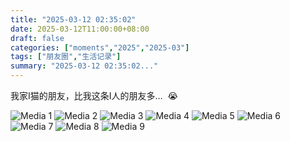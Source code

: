 ```yaml
---
title: "2025-03-12 02:35:02"
date: 2025-03-12T11:00:00+08:00
draft: false
categories: ["moments","2025","2025-03"]
tags: ["朋友圈","生活记录"]
summary: "2025-03-12 02:35:02..."
---
```


我家I猫的朋友，比我这条I人的朋友多…
​
​😭

![Media 1](/Moments/photos/2025-03-12/202503120235020.jpg)
![Media 2](/Moments/photos/2025-03-12/202503120235021.jpg)
![Media 3](/Moments/photos/2025-03-12/202503120235022.jpg)
![Media 4](/Moments/photos/2025-03-12/202503120235023.jpg)
![Media 5](/Moments/photos/2025-03-12/202503120235024.jpg)
![Media 6](/Moments/photos/2025-03-12/202503120235025.jpg)
![Media 7](/Moments/photos/2025-03-12/202503120235026.jpg)
![Media 8](/Moments/photos/2025-03-12/202503120235027.jpg)
![Media 9](/Moments/photos/2025-03-12/202503120235028.jpg)

